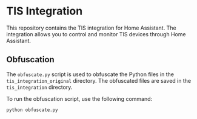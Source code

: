 # TIS Integration

This repository contains the TIS integration for Home Assistant. The integration allows you to control and monitor TIS devices through Home Assistant.

## Obfuscation

The `obfuscate.py` script is used to obfuscate the Python files in the `tis_integration_original` directory.
The obfuscated files are saved in the `tis_integration` directory.

To run the obfuscation script, use the following command:

```sh
python obfuscate.py
```
